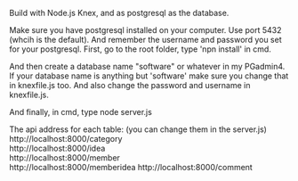 Build with Node.js  Knex, and as postgresql as the database.

Make sure you have postgresql installed on your computer. Use port 5432 (whcih is the default). And remember the username 
and password you set for your postgresql.
First, go to the root folder, type 'npn install' in cmd.

And then create a database name "software" or whatever in my PGadmin4. If your database name is anything but 'software' make sure
you change that in  knexfile.js too. And also change the password and username in  knexfile.js.

And finally, in cmd, type node server.js 

The api address for each table: (you can change them in the server.js)
http://localhost:8000/category  
http://localhost:8000/idea  
http://localhost:8000/member  
http://localhost:8000/memberidea 
http://localhost:8000/comment


